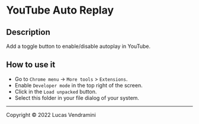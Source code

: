 # YouTube Auto Replay

## Description

Add a toggle button to enable/disable autoplay in YouTube.

## How to use it

-   Go to `Chrome menu` -> `More tools` > `Extensions`.
-   Enable `Developer mode` in the top right of the screen.
-   Click in the `Load unpacked` button.
-   Select this folder in your file dialog of your system.

---

Copyright &copy; 2022 Lucas Vendramini
